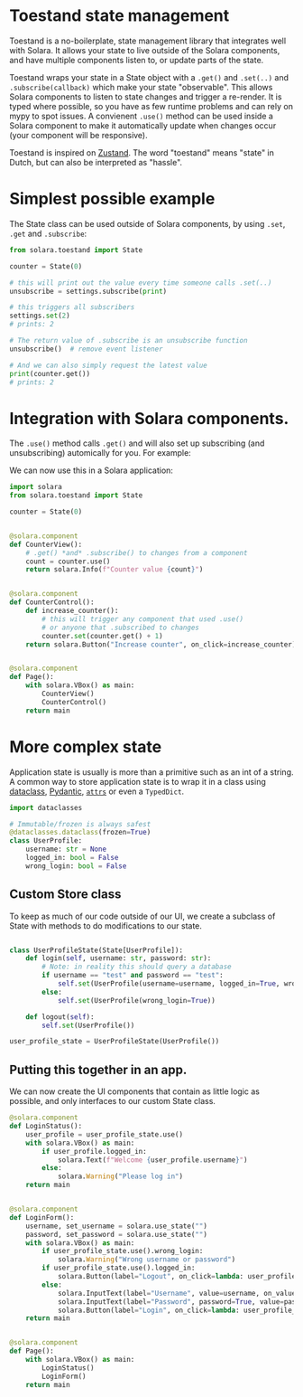 # Toestand state management

Toestand is a no-boilerplate, state management library that integrates well with Solara. It allows your state to live outside of the Solara components, and have multiple components listen to, or update parts of the state.

Toestand wraps your state in a State object with a `.get()` and `.set(..)` and `.subscribe(callback)` which make your state "observable". This allows Solara components to listen to state changes and trigger a re-render. It is typed where possible, so you have as few runtime problems and can rely on mypy to spot issues.
A convienent `.use()` method can be used inside a Solara component to make it automatically update when changes occur (your component will be responsive).

Toestand is inspired on [Zustand](https://github.com/pmndrs/zustand).  The word "toestand" means "state" in Dutch, but can also be interpreted as "hassle".

# Simplest possible example

The State class can be used outside of Solara components, by using `.set`, `.get` and `.subscribe`:

```py
from solara.toestand import State

counter = State(0)

# this will print out the value every time someone calls .set(..)
unsubscribe = settings.subscribe(print)

# this triggers all subscribers
settings.set(2)
# prints: 2

# The return value of .subscribe is an unsubscribe function
unsubscribe()  # remove event listener

# And we can also simply request the latest value
print(counter.get())
# prints: 2
```

# Integration with Solara components.

The `.use()` method calls `.get()` and will also set up subscribing (and unsubscribing) automically for you. For example:

We can now use this in a Solara application:

```python
import solara
from solara.toestand import State

counter = State(0)


@solara.component
def CounterView():
    # .get() *and* .subscribe() to changes from a component
    count = counter.use()
    return solara.Info(f"Counter value {count}")


@solara.component
def CounterControl():
    def increase_counter():
        # this will trigger any component that used .use()
        # or anyone that .subscribed to changes
        counter.set(counter.get() + 1)
    return solara.Button("Increase counter", on_click=increase_counter)


@solara.component
def Page():
    with solara.VBox() as main:
        CounterView()
        CounterControl()
    return main
```

# More complex state

Application state is usually is more than a primitive such as an int of a string.
A common way to store application state is to wrap it in a class using [dataclass](https://docs.python.org/3/library/dataclasses.html), [Pydantic](https://pydantic-docs.helpmanual.io/), [`attrs`](https://www.attrs.org/en/stable/) or even a `TypedDict`.

```python
import dataclasses

# Immutable/frozen is always safest
@dataclasses.dataclass(frozen=True)
class UserProfile:
    username: str = None
    logged_in: bool = False
    wrong_login: bool = False

```

## Custom Store class

To keep as much of our code outside of our UI, we create a subclass of State with methods to do modifications to our state.

```python

class UserProfileState(State[UserProfile]):
    def login(self, username: str, password: str):
        # Note: in reality this should query a database
        if username == "test" and password == "test":
            self.set(UserProfile(username=username, logged_in=True, wrong_login=False))
        else:
            self.set(UserProfile(wrong_login=True))

    def logout(self):
        self.set(UserProfile())

user_profile_state = UserProfileState(UserProfile())
```


## Putting this together in an app.

We can now create the UI components that contain as little logic as possible, and only interfaces to our custom State class.

```python
@solara.component
def LoginStatus():
    user_profile = user_profile_state.use()
    with solara.VBox() as main:
        if user_profile.logged_in:
            solara.Text(f"Welcome {user_profile.username}")
        else:
            solara.Warning("Please log in")
    return main


@solara.component
def LoginForm():
    username, set_username = solara.use_state("")
    password, set_password = solara.use_state("")
    with solara.VBox() as main:
        if user_profile_state.use().wrong_login:
            solara.Warning("Wrong username or password")
        if user_profile_state.use().logged_in:
            solara.Button(label="Logout", on_click=lambda: user_profile_state.logout())
        else:
            solara.InputText(label="Username", value=username, on_value=set_username)
            solara.InputText(label="Password", password=True, value=password, on_value=set_password)
            solara.Button(label="Login", on_click=lambda: user_profile_state.login(username, password))
    return main


@solara.component
def Page():
    with solara.VBox() as main:
        LoginStatus()
        LoginForm()
    return main
```


<!-- # Advanced

Changing the state can be done calling a method on the store:

```py
@react.component
def Controls1():
    return sol.Button("add bear", on_click=bear_store.increase_population)
```

Using the special `setter/fields` combination:
```py
@react.component
def Controls2a():
    return sol.IntSlider("set bear", on_value=bear_store.setter(bear_store.fields.count))
```
*Note that the "setter + fields" method may look a bit odd, but the only way we generate a type safe setter due to type limitations in Python*


Or simply using a lambda+update:
```py
@react.component
def Controls2a():
    return sol.FloatSlider("set bear", on_value=lambda value: bear_store.update(count=value))

```

# Storage

In the previous example `bear_store` is a global variable, however, when running in the Solara server, each `connection` (e.g. each browser tab) will have it's own state, nothing is shared by default. This means each user/browser tab will have its own `BearState.count` value.
Outside of the Solara server (e.g. in a Jupyter environment), there is only a single state, since there are no multiple users.

If you do want to have a single shared state (currently only a worker/process scope is supported), use a different storage scope.

```py
import solara.scope

bear_store = BearStore(bear_state, storage=solara.scope.worker)
```

# Complete working example

This example can be copy pasted and should work using `$ solara run app.py`

```py
import dataclasses

import react_ipywidgets as react

import solara as sol
from solara.toestand import Store


@dataclasses.dataclass(frozen=True)
class BearState:
    type: str
    count: int


class BearStore(Store[BearState]):
    def increase_population(self):
        self.update(count=self.get().count + 1)


bear_state_initial = BearState(type="brown", count=2)
bear_store = BearStore(bear_state_initial)


@react.component
def BearCounter():
    bear_count = bear_store.use(lambda bear: bear.count)
    return sol.Info(f"{bear_count} bears around here")


@react.component
def Controls():
    return sol.Button("add bear", on_click=bear_store.increase_population)


@react.component
def App():
    with sol.VBox() as main:
        BearCounter()
        Controls()
    return main


app = App()
```

TODO: solara try link -->
